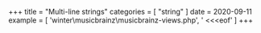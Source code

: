 +++
title = "Multi-line strings"
categories = [ "string" ]
date = 2020-09-11
example = [
   'winter\musicbrainz\musicbrainz-views.php', ' <<<eof'
]
+++
